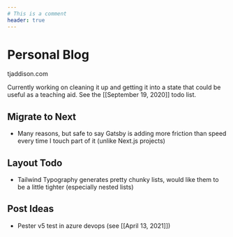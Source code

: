 ```yaml
---
# This is a comment
header: true
---
```


# Personal Blog

tjaddison.com

Currently working on cleaning it up and getting it into a state that could be useful as a teaching aid. See the [[September 19, 2020]] todo list.

## Migrate to Next

- Many reasons, but safe to say Gatsby is adding more friction than speed every time I touch part of it (unlike Next.js projects)

## Layout Todo

- Tailwind Typography generates pretty chunky lists, would like them to be a little tighter (especially nested lists)

## Post Ideas

- Pester v5 test in azure devops (see [[April 13, 2021]])
